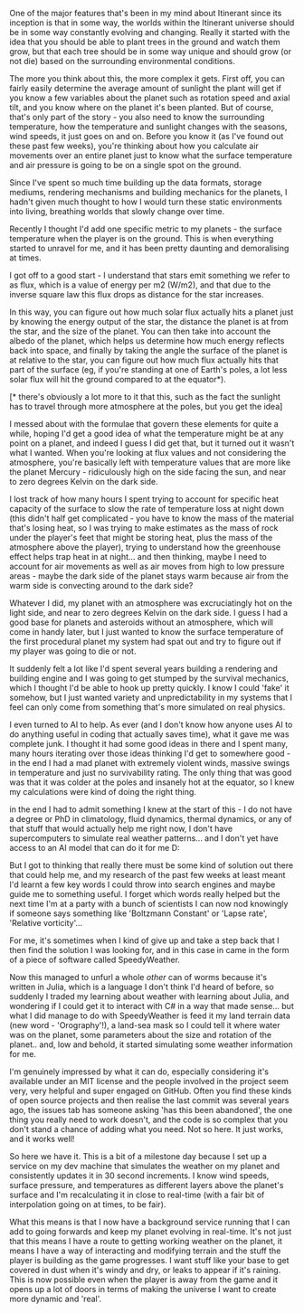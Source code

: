 
One of the major features that's been in my mind about Itinerant since its inception is that in some way, the worlds within the Itinerant universe should be in some way constantly evolving and changing. Really it started with the idea that you should be able to plant trees in the ground and watch them grow, but that each tree should be in some way unique and should grow (or not die) based on the surrounding environmental conditions.

The more you think about this, the more complex it gets. First off, you can fairly easily determine the average amount of sunlight the plant will get if you know a few variables about the planet such as rotation speed and axial tilt, and you know where on the planet it's been planted. But of course, that's only part of the story - you also need to know the surrounding temperature, how the temperature and sunlight changes with the seasons, wind speeds, it just goes on and on. Before you know it (as I've found out these past few weeks), you're thinking about how you calculate air movements over an entire planet just to know what the surface temperature and air pressure is going to be on a single spot on the ground.

Since I've spent so much time building up the data formats, storage mediums, rendering mechanisms and building mechanics for the planets, I hadn't given much thought to how I would turn these static environments into living, breathing worlds that slowly change over time.

Recently I thought I'd add one specific metric to my planets - the surface temperature when the player is on the ground. This is when everything started to unravel for me, and it has been pretty daunting and demoralising at times.

I got off to a good start - I understand that stars emit something we refer to as flux, which is a value of energy per m2 (W/m2), and that due to the inverse square law this flux drops as distance for the star increases.

In this way, you can figure out how much solar flux actually hits a planet just by knowing the energy output of the star, the distance the planet is at from the star, and the size of the planet. You can then take into account the albedo of the planet, which helps us determine how much energy reflects back into space, and finally by taking the angle the surface of the planet is at relative to the star, you can figure out how much flux actually hits that part of the surface (eg, if you're standing at one of Earth's poles, a lot less solar flux will hit the ground compared to at the equator*).

[* there's obviously a lot more to it that this, such as the fact the sunlight has to travel through more atmosphere at the poles, but you get the idea]

I messed about with the formulae that govern these elements for quite a while, hoping I'd get a good idea of what the temperature might be at any point on a planet, and indeed I guess I did get that, but it turned out it wasn't what I wanted. When you're looking at flux values and not considering the atmosphere, you're basically left with temperature values that are more like the planet Mercury - ridiculously high on the side facing the sun, and near to zero degrees Kelvin on the dark side.

I lost track of how many hours I spent trying to account for specific heat capacity of the surface to slow the rate of temperature loss at night down (this didn't half get complicated - you have to know the mass of the material that's losing heat, so I was trying to make estimates as the mass of rock under the player's feet that might be storing heat, plus the mass of the atmosphere above the player), trying to understand how the greenhouse effect helps trap heat in at night... and then thinking, maybe I need to account for air movements as well as air moves from high to low pressure areas - maybe the dark side of the planet stays warm because air from the warm side is convecting around to the dark side?

Whatever I did, my planet with an atmosphere was excruciatingly hot on the light side, and near to zero degrees Kelvin on the dark side. I guess I had a good base for planets and asteroids without an atmosphere, which will come in handy later, but I just wanted to know the surface temperature of the first procedural planet my system had spat out and try to figure out if my player was going to die or not.

It suddenly felt a lot like I'd spent several years building a rendering and building engine and I was going to get stumped by the survival mechanics, which I thought I'd be able to hook up pretty quickly. I know I could 'fake' it somehow, but I just wanted variety and unpredictability in my systems that I feel can only come from something that's more simulated on real physics.

I even turned to AI to help. As ever (and I don't know how anyone uses AI to do anything useful in coding that actually saves time), what it gave me was complete junk. I thought it had some good ideas in there and I spent many, many hours iterating over those ideas thinking I'd get to somewhere good - in the end I had a mad planet with extremely violent winds, massive swings in temperature and just no survivability rating. The only thing that was good was that it was colder at the poles and insanely hot at the equator, so I knew my calculations were kind of doing the right thing.

in the end I had to admit something I knew at the start of this - I do not have a degree or PhD in climatology, fluid dynamics, thermal dynamics, or any of that stuff that would actually help me right now, I don't have supercomputers to simulate real weather patterns... and I don't yet have access to an AI model that can do it for me D:

But I got to thinking that really there must be some kind of solution out there that could help me, and my research of the past few weeks at least meant I'd learnt a few key words I could throw into search engines and maybe guide me to something useful. I forget which words really helped but the next time I'm at a party with a bunch of scientists I can now nod knowingly if someone says something like 'Boltzmann Constant' or 'Lapse rate', 'Relative vorticity'...

For me, it's sometimes when I kind of give up and take a step back that I then find the solution I was looking for, and in this case in came in the form of a piece of software called SpeedyWeather.

Now this managed to unfurl a whole *other* can of worms because it's written in Julia, which is a language I don't think I'd heard of before, so suddenly I traded my learning about weather with learning about Julia, and wondering if I could get it to interact with C# in a way that made sense... but what I did manage to do with SpeedyWeather is feed it my land terrain data (new word - 'Orography'!), a land-sea mask so I could tell it where water was on the planet, some parameters about the size and rotation of the planet.. and, low and behold, it started simulating some weather information for me.

I'm genuinely impressed by what it can do, especially considering it's available under an MIT license and the people involved in the project seem very, very helpful and super engaged on GitHub. Often you find these kinds of open source projects and then realise the last commit was several years ago, the issues tab has someone asking 'has this been abandoned', the one thing you really need to work doesn't, and the code is so complex that you don't stand a chance of adding what you need. Not so here. It just works, and it works well!

So here we have it. This is a bit of a milestone day because I set up a service on my dev machine that simulates the weather on my planet and consistently updates it in 30 second increments. I know wind speeds, surface pressure, and temperatures as different layers above the planet's surface and I'm recalculating it in close to real-time (with a fair bit of interpolation going on at times, to be fair).

What this means is that I now have a background service running that I can add to going forwards and keep my planet evolving in real-time. It's not just that this means I have a route to getting working weather on the planet, it means I have a way of interacting and modifying terrain and the stuff the player is building as the game progresses. I want stuff like your base to get covered in dust when it's windy and dry, or leaks to appear if it's raining. This is now possible even when the player is away from the game and it opens up a lot of doors in terms of making the universe I want to create more dynamic and 'real'.
